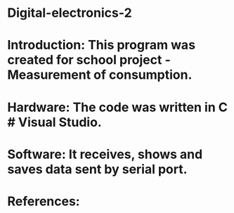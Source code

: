 # Digital-electronics-2

# Introduction: This program was created for school project - Measurement of consumption.

# Hardware: The code was written in C # Visual Studio.

# Software: It receives, shows and saves data sent by serial port. 

# References: 
